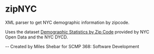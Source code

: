 # zipNYC
XML parser to get NYC demographic information by zipcode.

Uses the dataset [Demographic Statistics by Zip Code](https://data.cityofnewyork.us/City-Government/Demographic-Statistics-By-Zip-Code/kku6-nxdu) provided by NYC Open Data and the NYC DYCD.

--
Created by Miles Shebar for SCMP 368: Software Development
